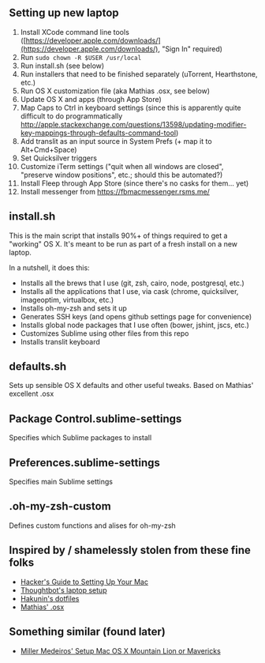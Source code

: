 ## Setting up new laptop

1. Install XCode command line tools ([https://developer.apple.com/downloads/](https://developer.apple.com/downloads/), "Sign In" required)
1. Run `sudo chown -R $USER /usr/local`
1. Run install.sh (see below)
1. Run installers that need to be finished separately (uTorrent, Hearthstone, etc.)
1. Run OS X customization file (aka Mathias .osx, see below)
1. Update OS X and apps (through App Store)
1. Map Caps to Ctrl in keyboard settings (since this is apparently quite difficult to do programmatically http://apple.stackexchange.com/questions/13598/updating-modifier-key-mappings-through-defaults-command-tool)
1. Add translit as an input source in System Prefs (+ map it to Alt+Cmd+Space)
1. Set Quicksilver triggers
1. Customize iTerm settings ("quit when all windows are closed", "preserve window positions", etc.; should this be automated?)
1. Install Fleep through App Store (since there's no casks for them... yet)
1. Install messenger from https://fbmacmessenger.rsms.me/


## install.sh

This is the main script that installs 90%+ of things required to get a "working" OS X. It's meant to be run as part of a fresh install on a new laptop.

In a nutshell, it does this:

- Installs all the brews that I use (git, zsh, cairo, node, postgresql, etc.)
- Installs all the applications that I use, via cask (chrome, quicksilver, imageoptim, virtualbox, etc.)
- Installs oh-my-zsh and sets it up
- Generates SSH keys (and opens github settings page for convenience)
- Installs global node packages that I use often (bower, jshint, jscs, etc.)
- Customizes Sublime using other files from this repo
- Installs translit keyboard

## defaults.sh

Sets up sensible OS X defaults and other useful tweaks. Based on Mathias' excellent .osx

## Package Control.sublime-settings

Specifies which Sublime packages to install

## Preferences.sublime-settings

Specifies main Sublime settings

## .oh-my-zsh-custom

Defines custom functions and alises for oh-my-zsh

## Inspired by / shamelessly stolen from these fine folks

- [Hacker's Guide to Setting Up Your Mac](http://lapwinglabs.com/blog/hacker-guide-to-setting-up-your-mac)
- [Thoughtbot's laptop setup](https://github.com/thoughtbot/laptop/blob/master/mac)
- [Hakunin's dotfiles](https://github.com/maxim/dotfiles)
- [Mathias' .osx](https://github.com/mathiasbynens/dotfiles/blob/master/.osx)

## Something similar (found later)

- [Miller Medeiros' Setup Mac OS X Mountain Lion or Mavericks](https://gist.github.com/millermedeiros/6615994)
